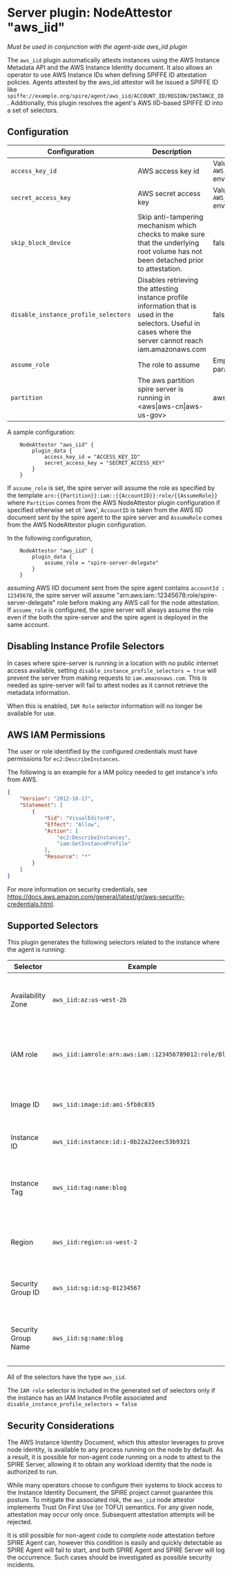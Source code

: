 # Server plugin: NodeAttestor "aws_iid"

*Must be used in conjunction with the agent-side aws_iid plugin*

The `aws_iid` plugin automatically attests instances using the AWS Instance
Metadata API and the AWS Instance Identity document. It also allows an operator
to use AWS Instance IDs when defining SPIFFE ID attestation policies. Agents
attested by the aws_iid attestor will be issued a SPIFFE ID like
`spiffe://example.org/spire/agent/aws_iid/ACCOUNT_ID/REGION/INSTANCE_ID`. Additionally,
this plugin resolves the agent's AWS IID-based SPIFFE ID into a set of selectors.

## Configuration

| Configuration                        | Description                                                                                                                                                   | Default                                               |
|--------------------------------------|---------------------------------------------------------------------------------------------------------------------------------------------------------------|-------------------------------------------------------|
| `access_key_id`                      | AWS access key id                                                                                                                                             | Value of `AWS_ACCESS_KEY_ID` environment variable     |
| `secret_access_key`                  | AWS secret access key                                                                                                                                         | Value of `AWS_SECRET_ACCESS_KEY` environment variable |
| `skip_block_device`                  | Skip anti-tampering mechanism which checks to make sure that the underlying root volume has not been detached prior to attestation.                           | false                                                 |
| `disable_instance_profile_selectors` | Disables retrieving the attesting instance profile information that is used in the selectors. Useful in cases where the server cannot reach iam.amazonaws.com | false                                                 |
| `assume_role`                        | The role to assume                                                                                                                                            | Empty string, Optional parameter.                     |
| `partition`                          | The aws partition spire server is running in &lt;aws&vert;aws-cn&vert;aws-us-gov&gt;                                                                          | aws                                                  |

A sample configuration:

```hcl
    NodeAttestor "aws_iid" {
        plugin_data {
            access_key_id = "ACCESS_KEY_ID"
            secret_access_key = "SECRET_ACCESS_KEY"
        }
    }
```

If `assume_role` is set, the spire server will assume the role as specified by the template `arn:{{Partition}}:iam::{{AccountID}}:role/{{AssumeRole}}` where `Partition` comes from the AWS NodeAttestor plugin configuration if specified otherwise set ot 'aws', `AccountID` is taken from the AWS IID document sent by the spire agent to the spire server and `AssumeRole` comes from the AWS NodeAttestor plugin configuration.

In the following configuration,

```hcl
    NodeAttestor "aws_iid" {
        plugin_data {
            assume_role = "spire-server-delegate"
        }
    }
```

assuming AWS IID document sent from the spire agent contains `accountId : 12345678`, the spire server will assume "arn:aws:iam::12345678:role/spire-server-delegate" role before making any AWS call for the node attestation. If `assume_role` is configured, the spire server will always assume the role even if the both the spire-server and the spire agent is deployed in the same account.

## Disabling Instance Profile Selectors

In cases where spire-server is running in a location with no public internet access available, setting `disable_instance_profile_selectors = true` will prevent the server from making requests to `iam.amazonaws.com`. This is needed as spire-server will fail to attest nodes as it cannot retrieve the metadata information.

When this is enabled, `IAM Role` selector information will no longer be available for use.

## AWS IAM Permissions

The user or role identified by the configured credentials must have permissions for `ec2:DescribeInstances`.

The following is an example for a IAM policy needed to get instance's info from AWS.

```json
{
    "Version": "2012-10-17",
    "Statement": [
        {
            "Sid": "VisualEditor0",
            "Effect": "Allow",
            "Action": [
                "ec2:DescribeInstances",
                "iam:GetInstanceProfile"
            ],
            "Resource": "*"
        }
    ]
}
```

For more information on security credentials, see <https://docs.aws.amazon.com/general/latest/gr/aws-security-credentials.html>.

## Supported Selectors

This plugin generates the following selectors related to the instance where the agent is running:

| Selector            | Example                                               | Description                                                      |
|---------------------|-------------------------------------------------------|------------------------------------------------------------------|
| Availability Zone   | `aws_iid:az:us-west-2b`                               | The Availability Zone in which the instance is running.          |
| IAM role            | `aws_iid:iamrole:arn:aws:iam::123456789012:role/Blog` | An IAM role within the instance profile for the instance         |
| Image ID            | `aws_iid:image:id:ami-5fb8c835`                       | The ID of the AMI used to launch the instance.                   |
| Instance ID         | `aws_iid:instance:id:i-0b22a22eec53b9321`             | The ID of the instance.                                          |
| Instance Tag        | `aws_iid:tag:name:blog`                               | The key (e.g. `name`) and value (e.g. `blog`) of an instance tag |
| Region              | `aws_iid:region:us-west-2`                            | The Region in which the instance is running.                     |
| Security Group ID   | `aws_iid:sg:id:sg-01234567`                           | The id of the security group the instance belongs to             |
| Security Group Name | `aws_iid:sg:name:blog`                                | The name of the security group the instance belongs to           |

All of the selectors have the type `aws_iid`.

The `IAM role` selector is included in the generated set of selectors only if the instance has an IAM Instance Profile associated and `disable_instance_profile_selectors = false`

## Security Considerations

The AWS Instance Identity Document, which this attestor leverages to prove node identity, is available to any process running on the node by default. As a result, it is possible for non-agent code running on a node to attest to the SPIRE Server, allowing it to obtain any workload identity that the node is authorized to run.

While many operators choose to configure their systems to block access to the Instance Identity Document, the SPIRE project cannot guarantee this posture. To mitigate the associated risk, the `aws_iid` node attestor implements Trust On First Use (or TOFU) semantics. For any given node, attestation may occur only once. Subsequent attestation attempts will be rejected.

It is still possible for non-agent code to complete node attestation before SPIRE Agent can, however this condition is easily and quickly detectable as SPIRE Agent will fail to start, and both SPIRE Agent and SPIRE Server will log the occurrence. Such cases should be investigated as possible security incidents.
